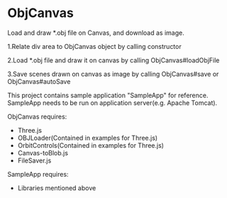 # ObjCanvas
Load and draw *.obj file on Canvas, and download as image.

1.Relate div area to ObjCanvas object by calling constructor

2.Load *.obj file and draw it on canvas by calling ObjCanvas#loadObjFile

3.Save scenes drawn on canvas as image by calling ObjCanvas#save or ObjCanvas#autoSave

This project contains sample application "SampleApp" for reference.
SampleApp needs to be run on application server(e.g. Apache Tomcat).

ObjCanvas requires:
* Three.js
* OBJLoader(Contained in examples for Three.js)
* OrbitControls(Contained in examples for Three.js)
* Canvas-toBlob.js
* FileSaver.js

SampleApp requires:
* Libraries mentioned above
